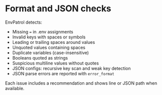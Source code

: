 # Format and JSON checks

EnvPatrol detects:
- Missing `=` in .env assignments
- Invalid keys with spaces or symbols
- Leading or trailing spaces around values
- Unquoted values containing spaces
- Duplicate variables (case-insensitive)
- Booleans quoted as strings
- Suspicious multiline values without quotes
- JSON configs: recursive key scan and weak key detection
- JSON parse errors are reported with `error_format`

Each issue includes a recommendation and shows line or JSON path when available.
